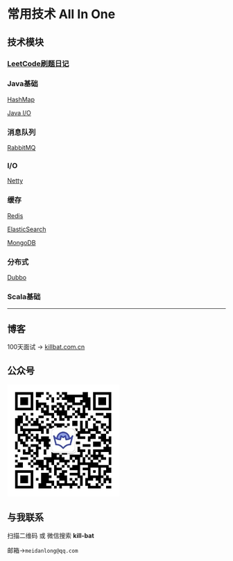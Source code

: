 # 常用技术 All In One 

## 技术模块

### [LeetCode刷题日记](https://github.com/Meidanlong/all-in-one/tree/master/leetcode)

### Java基础
[HashMap]()

[Java I/O]()

### 消息队列
[RabbitMQ](https://github.com/Meidanlong/all-in-one/tree/master/rabbitmq)

### I/O
[Netty](https://github.com/Meidanlong/all-in-one/tree/master/netty)

### 缓存
[Redis]()

[ElasticSearch]()

[MongoDB]()

### 分布式
[Dubbo]()

### Scala基础

---

## 博客

100天面试 -> [killbat.com.cn](https://www.killbat.com.cn/)

## 公众号

![100天面试公众号二维码](erweima.jpg)

## 与我联系

扫描二维码 或 微信搜索 **kill-bat**

邮箱->`meidanlong@qq.com`
